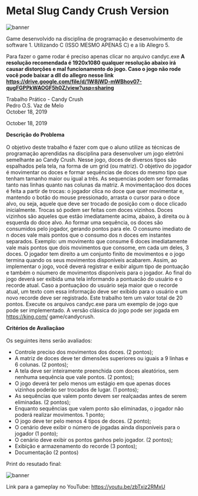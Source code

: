 # Metal Slug Candy Crush Version

![banner](https://user-images.githubusercontent.com/51410946/116156666-2a641380-a6c2-11eb-8af2-903eda174635.png)

Game desenvolvido na disciplina de programação e desenvolvimento de software 1. Utilizando C (ISSO MESMO APENAS C) e a lib Allegro 5.

Para fazer o game rodar é preciso apenas clicar no arquivo candyc.exe 
<strong align="center">A resolução recomendada é 1920x1080 qualquer resolução abaixo irá causar distorções e mal funcionamento do jogo. Caso o jogo não rode você pode baixar a dll do allegro nesse link https://drive.google.com/file/d/1W8jWD-mWBhov07-qugFGPPkWAOGF5h0Z/view?usp=sharing</strong>

Trabalho Prático - Candy Crush<br>
Pedro O.S. Vaz de Melo <br>
October 18, 2019 <br>

October 18, 2019<br>

<strong> Descrição do Problema</strong><br>
<br>
O objetivo deste trabalho é fazer com que o aluno utilize as técnicas de programação
aprendidas na disciplina para desenvolver um jogo eletrôni
semelhante ao Candy Crush. Nesse jogo, doces de diversos tipos são espalhados
pela tela, na forma de um grid (ou matriz). O objetivo do jogador é movimentar
os doces e formar sequências de doces do mesmo tipo que tenham
tamanho maior ou igual a três. As sequencias podem ser formadas tanto nas
linhas quanto nas colunas da matriz. A movimentaçãoo dos doces é feita a partir
de trocas: o jogador clica no doce que quer movimentar e, mantendo o botão do
mouse pressionado, arrasta o cursor para o doce alvo, ou seja, aquele que deve
ser trocado de posição com o doce clicado inicialmente. Trocas só podem ser
feitas com doces vizinhos. Doces vizinhos são aqueles que estão imediatamente
acima, abaixo, à direita ou à esquerda do doce alvo. Ao formar uma sequência,
os doces são consumidos pelo jogador, gerando pontos para ele. O consumo
imediato de n doces vale mais pontos que o consumo dos n doces em instantes
separados. Exemplo: um movimento que consume 6 doces imediatamente vale
mais pontos que dois movimentos que consome, em cada um deles, 3 doces. O
jogador tem direito a um conjunto finito de movimentos e o jogo termina quando
os seus movimentos disponíveis acabarem.
Assim, ao implementar o jogo, você deverá registrar e exibir algum tipo de
pontuação e também o núumero de movimentos disponíveis para o jogador. Ao
final do jogo deverá ser exibida uma tela informando a pontuacão do usuário
e o recorde atual. Caso a pontuaçãoo do usuário seja maior que o recorde atual,
um texto com essa informação deve ser exibido para o usuário e um novo
recorde deve ser registrado. Este trabalho tem um valor total de 20 pontos.
Execute os arquivos candyc.exe para um exemplo de jogo que pode ser implementado.
A versão clássica do jogo pode ser jogada em https://king.com/
game/candycrush.

<strong>Critérios de Avaliaçãao</strong><br><br>
Os seguintes itens serão avaliados:<br>

<ul>
<li>Controle preciso dos movimentos dos doces. (2 pontos);</li>
<li>A matriz de doces deve ter dimensões superiores ou iguais a 9 linhas e 6
colunas. (2 pontos);</li>
<li>A tela deve ser inteiramente preenchida com doces aleatórios, sem nenhuma sequência que vale pontos. (2 pontos);</li>
<li>O jogo deverá ter pelo menos um estágio em que apenas doces vizinhos poderão ser trocados de lugar. (1 pontos);</li>
<li>As sequências que valem ponto devem ser realçaadas antes de serem eliminadas. (2 pontos);</li>
<li>Enquanto sequências que valem ponto são eliminadas, o jogador não poderá realizar movimentos. 1 ponto;</li>
<li>O jogo deve ter pelo menos 4 tipos de doces. (2 ponto);</li>
<li>O cenário deve exibir o número de jogadas ainda disponíveis para o jogador (1 ponto);</li>
<li>O cenário deve exibir os pontos ganhos pelo jogador. (2 pontos);</li>
<li>Exibição e armazenamento do recorde (3 pontos); </li>
<li>Documentação (2 pontos) </li></ul>

Print do resutado final:<br>

![banner](https://user-images.githubusercontent.com/51410946/116624959-37317300-a91f-11eb-9380-4d79512990f3.png)

Link para a gameplay no YouTube: https://youtu.be/zbTxiz2RMxU
